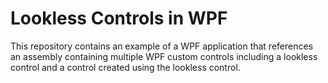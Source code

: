 # Lookless Controls in WPF

This repository contains an example of a WPF application that references an assembly containing multiple WPF custom controls including a lookless control and a control created using the lookless control.